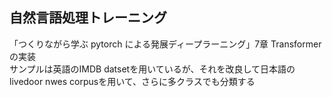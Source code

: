 ## 自然言語処理トレーニング
「つくりながら学ぶ pytorch による発展ディープラーニング」7章 Transformerの実装  
サンプルは英語のIMDB datsetを用いているが、それを改良して日本語のlivedoor nwes corpusを用いて、さらに多クラスでも分類する
